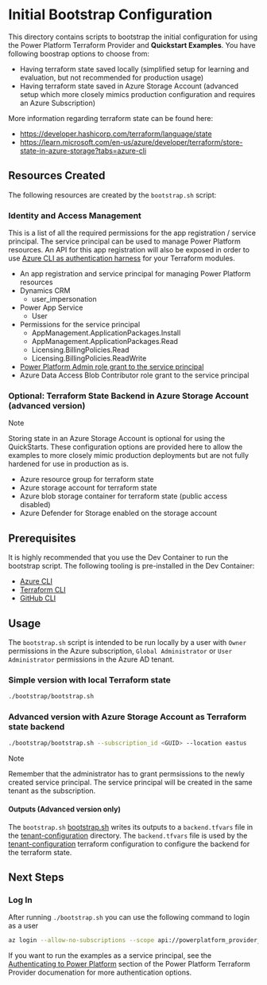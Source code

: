 # Initial Bootstrap Configuration

This directory contains scripts to bootstrap the initial configuration for using the Power Platform Terraform Provider and **Quickstart Examples**. You have following boostrap options to choose from:

* Having terraform state saved locally (simplified setup for learning and evaluation, but not recommended for production usage)
* Having terraform state saved in Azure Storage Account (advanced setup which more closely mimics production configuration and requires an Azure Subscription)

More information regarding terraform state can be found here:

* <https://developer.hashicorp.com/terraform/language/state>
* <https://learn.microsoft.com/en-us/azure/developer/terraform/store-state-in-azure-storage?tabs=azure-cli>

## Resources Created

The following resources are created by the `bootstrap.sh` script:

### Identity and Access Management

This is a list of all the required permissions for the app registration / service principal. The service principal can be used to manage Power Platform resources.
An API for this app registration will also be exposed in order to use [Azure CLI as authentication harness](https://github.com/microsoft/terraform-provider-power-platform/blob/main/docs/cli.md) for your Terraform modules.

* An app registration and service principal for managing Power Platform resources
* Dynamics CRM
  * user_impersonation
* Power App Service
  * User
* Permissions for the service principal
  * AppManagement.ApplicationPackages.Install
  * AppManagement.ApplicationPackages.Read
  * Licensing.BillingPolicies.Read
  * Licensing.BillingPolicies.ReadWrite
* [Power Platform Admin role grant to the service principal](https://learn.microsoft.com/en-us/power-platform/admin/powerplatform-api-create-service-principal#registering-an-admin-management-application)
* Azure Data Access Blob Contributor role grant to the service principal

### Optional: Terraform State Backend in Azure Storage Account (advanced version)

> [!NOTE]
> Storing state in an Azure Storage Account is optional for using the QuickStarts.  These configuration options are provided here to allow the examples to more closely mimic production deployments but are not fully hardened for use in production as is.

* Azure resource group for terraform state
* Azure storage account for terraform state
* Azure blob storage container for terraform state (public access disabled)
* Azure Defender for Storage enabled on the storage account

## Prerequisites

It is highly recommended that you use the Dev Container to run the bootstrap script. The following tooling is pre-installed in the Dev Container:

* [Azure CLI](https://learn.microsoft.com/en-us/cli/azure/)
* [Terraform CLI](https://developer.hashicorp.com/terraform/cli)
* [GitHub CLI](https://cli.github.com/)

## Usage

The `bootstrap.sh` script is intended to be run locally by a user with `Owner` permissions in the Azure subscription, `Global Administrator` or `User Administrator` permissions in the Azure AD tenant.

### Simple version with local Terraform state

```bash
./bootstrap/bootstrap.sh
```

### Advanced version with Azure Storage Account as Terraform state backend

```bash
./bootstrap/bootstrap.sh --subscription_id <GUID> --location eastus
```

> [!NOTE]
> Remember that the administrator has to grant permsissions to the newly created service principal. The service principal will be created in the same tenant as the subscription.

#### Outputs (Advanced version only)

The `bootstrap.sh` [bootstrap.sh](/bootstrap/bootstrap.sh) writes its outputs to a `backend.tfvars` file in the [tenant-configuration](/bootstrap/tenant-configuration/) directory.  The `backend.tfvars` file is used by the [tenant-configuration](/bootstrap/tenant-configuration/) terraform configuration to configure the backend for the terraform state.

## Next Steps

### Log In

After running `./bootstrap.sh` you can use the following command to login as a user

```bash 
az login --allow-no-subscriptions --scope api://powerplatform_provider_terraform/.default
```

If you want to run the examples as a service principal, see the [Authenticating to Power Platform](https://microsoft.github.io/terraform-provider-power-platform/#authenticating-to-power-platform) section of the Power Platform Terraform Provider documenation for more authentication options.